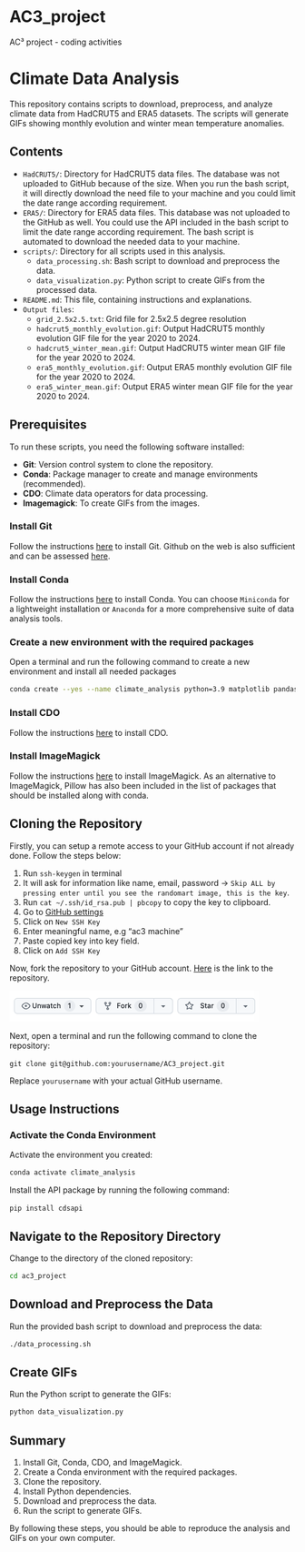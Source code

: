 # AC3_project
AC³ project - coding activities

# Climate Data Analysis

This repository contains scripts to download, preprocess, and analyze climate data from HadCRUT5 and ERA5 datasets. The scripts will generate GIFs showing monthly evolution and winter mean temperature anomalies.

## Contents

- `HadCRUT5/`: Directory for HadCRUT5 data files. The database was not uploaded to GitHub because of the size. When you run the bash script, it will directly download the need file to your machine and you could limit the date range according requirement.  
- `ERA5/`: Directory for ERA5 data files. This database was not uploaded to the GitHub as well. You could use the API included in the bash script to limit the date range according requirement. The bash script is automated to download the needed data to your machine.
- `scripts/`: Directory for all scripts used in this analysis.
  - `data_processing.sh`: Bash script to download and preprocess the data.
  - `data_visualization.py`: Python script to create GIFs from the processed data.
- `README.md`: This file, containing instructions and explanations.
- `Output files`:
  - `grid_2.5x2.5.txt`: Grid file for 2.5x2.5 degree resolution
  - `hadcrut5_monthly_evolution.gif`: Output HadCRUT5 monthly evolution GIF file for the year 2020 to 2024.
  - `hadcrut5_winter_mean.gif`: Output HadCRUT5 winter mean GIF file for the year 2020 to 2024.
  - `era5_monthly_evolution.gif`: Output ERA5 monthly evolution GIF file for the year 2020 to 2024.
  - `era5_winter_mean.gif`: Output ERA5 winter mean GIF file for the year 2020 to 2024.

## Prerequisites

To run these scripts, you need the following software installed:

- **Git**: Version control system to clone the repository.
- **Conda**: Package manager to create and manage environments (recommended).
- **CDO**: Climate data operators for data processing.
- **Imagemagick**: To create GIFs from the images.

### Install Git

Follow the instructions [here](https://git-scm.com/book/en/v2/Getting-Started-Installing-Git) to install Git. Github on the web is also sufficient and can be assessed [here](https://github.com/login).

### Install Conda

Follow the instructions [here](https://docs.conda.io/projects/conda/en/latest/user-guide/install/index.html) to install Conda. You can choose `Miniconda` for a lightweight installation or `Anaconda` for a more comprehensive suite of data analysis tools.

### Create a new environment with the required packages
Open a terminal and run the following command to create a new environment and install all needed packages

```bash
conda create --yes --name climate_analysis python=3.9 matplotlib pandas glob pillow numpy netCDF4 pip
```
### Install CDO

Follow the instructions [here](https://code.mpimet.mpg.de/projects/cdo/wiki) to install CDO.

### Install ImageMagick

Follow the instructions [here](https://imagemagick.org/script/download.php) to install ImageMagick. As an alternative to ImageMagick, Pillow has also been included in the list of packages that should be installed along with conda.

## Cloning the Repository
Firstly, you can setup a remote access to your GitHub account if not already done. Follow the steps below:

1. Run ```ssh-keygen``` in terminal
2. It will ask for information like name, email, password -> ```Skip ALL by
pressing enter until you see the randomart image, this is the key```.
3. Run ```cat ~/.ssh/id_rsa.pub | pbcopy``` to copy the key to clipboard.
4. Go to [GitHub settings](https://github.com/settings/keys)
5. Click on ```New SSH Key ```
6. Enter meaningful name, e.g “ac3 machine”
7. Paste copied key into key field.
8. Click on ```Add SSH Key```

Now, fork the repository to your GitHub account. [Here](https://github.com/richshepherd/ac3_project) is the link to the repository.

![Climate Analysis](screenshot.png)

Next, open a terminal and run the following command to clone the repository:

```git clone git@github.com:yourusername/AC3_project.git```

Replace `yourusername` with your actual GitHub username.

## Usage Instructions
### Activate the Conda Environment
Activate the environment you created:

```bash
conda activate climate_analysis
```

Install the API package by running the following command:

```pip install cdsapi```

## Navigate to the Repository Directory
Change to the directory of the cloned repository:
```bash 
cd ac3_project
```

## Download and Preprocess the Data
Run the provided bash script to download and preprocess the data:

```bash
./data_processing.sh
```
## Create GIFs
Run the Python script to generate the GIFs:

```bash
python data_visualization.py
```

## Summary
1. Install Git, Conda, CDO, and ImageMagick.
2. Create a Conda environment with the required packages.
3. Clone the repository.
4. Install Python dependencies.
5. Download and preprocess the data.
6. Run the script to generate GIFs.

By following these steps, you should be able to reproduce the analysis and GIFs on your own computer.

